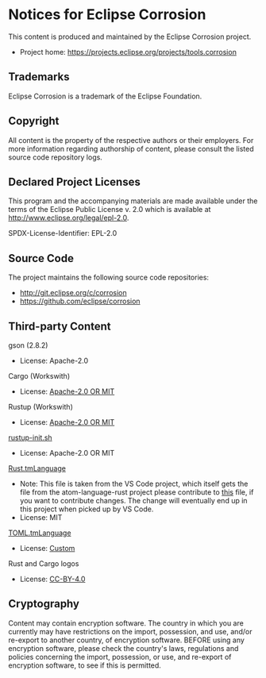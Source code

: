 # Notices for Eclipse Corrosion

This content is produced and maintained by the Eclipse Corrosion project.

* Project home: https://projects.eclipse.org/projects/tools.corrosion

## Trademarks

Eclipse Corrosion is a trademark of the Eclipse Foundation.

## Copyright

All content is the property of the respective authors or their employers. For
more information regarding authorship of content, please consult the listed
source code repository logs.

## Declared Project Licenses

This program and the accompanying materials are made available under the terms
of the Eclipse Public License v. 2.0 which is available at
http://www.eclipse.org/legal/epl-2.0.

SPDX-License-Identifier: EPL-2.0

## Source Code

The project maintains the following source code repositories:

* http://git.eclipse.org/c/corrosion
* https://github.com/eclipse/corrosion

## Third-party Content

gson (2.8.2)
* License: Apache-2.0

Cargo (Workswith)
* License: [Apache-2.0 OR MIT](https://github.com/rust-lang/cargo#license)

Rustup (Workswith)
* License: [Apache-2.0 OR MIT](https://github.com/rust-lang/rustup/tree/1.20.1#license)

[rustup-init.sh](https://raw.githubusercontent.com/rust-lang/rustup.rs/1.20.2/rustup-init.sh)
* License: Apache-2.0 OR MIT

[Rust.tmLanguage](https://github.com/microsoft/vscode/blob/1.41.1/extensions/rust/syntaxes/rust.tmLanguage.json)
* Note: This file is taken from the VS Code project, which itself gets the file from the atom-language-rust project
  please contribute to [this](https://github.com/zargony/atom-language-rust/blob/master/grammars/rust.cson) file, if
  you want to contribute changes. The change will eventually end up in this project when picked up by VS Code.
* License: MIT

[TOML.tmLanguage](https://github.com/LucasBullen/corrosion/commit/c2b13af2e08622c177df4b12e48c47a61de01e69)
* License: [Custom](https://github.com/textmate/toml.tmbundle/blob/37c532ae892d2af2da76e05918af673efc1111a6/README.mdown)

Rust and Cargo logos
* License: [CC-BY-4.0](https://www.rust-lang.org/en-US/legal.html)

## Cryptography

Content may contain encryption software. The country in which you are currently
may have restrictions on the import, possession, and use, and/or re-export to
another country, of encryption software. BEFORE using any encryption software,
please check the country's laws, regulations and policies concerning the import,
possession, or use, and re-export of encryption software, to see if this is
permitted.